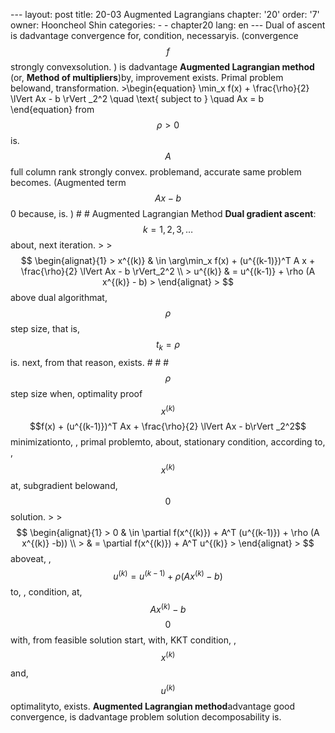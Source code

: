 --- layout: post title: 20-03 Augmented Lagrangians chapter: '20' order: '7' owner: Hooncheol Shin categories: - - chapter20 lang: en --- Dual of ascent is dadvantage convergence for, condition, necessaryis. (convergence $$f$$ strongly convexsolution. ) is dadvantage **Augmented Lagrangian method** (or, **Method of multipliers**)by, improvement exists. Primal problem belowand, transformation. >\begin{equation} \min_x f(x) + \frac{\rho}{2} \lVert Ax - b \rVert _2^2 \quad \text{ subject to } \quad Ax = b \end{equation} from $$\rho > 0$$is. $$A$$ full column rank strongly convex. problemand, accurate same problem becomes. (Augmented term $$Ax - b$$ 0 because, is. ) # # Augmented Lagrangian Method **Dual gradient ascent**: $$k=1, 2, 3, \dots$$about, next iteration. > >$$ \begin{alignat}{1} > x^{(k)} & \in \arg\min_x f(x) + (u^{(k-1)})^T A x + \frac{\rho}{2} \lVert Ax - b \rVert_2^2 \\ > u^{(k)} & = u^{(k-1)} + \rho (A x^{(k)} - b) > \end{alignat} > $$ above dual algorithmat, $$\rho$$ step size, that is, $$t_k=\rho$$is. next, from that reason, exists. # # # $$\rho$$ step size when, optimality proof $$x^{(k)}$$ $$f(x) + (u^{(k-1)})^T Ax + \frac{\rho}{2} \lVert Ax - b\rVert _2^2$$ minimizationto, , primal problemto, about, stationary condition, according to, , $$x^{(k)}$$at, subgradient belowand, $$0$$ solution. > >$$ \begin{alignat}{1} > 0 & \in \partial f(x^{(k)}) + A^T (u^{(k-1)}) + \rho (A x^{(k)} -b)) \\ > & = \partial f(x^{(k)}) + A^T u^{(k)} > \end{alignat} > $$ aboveat, , $$u^{(k)} = u^{(k-1)} + \rho (A x^{(k)} - b)$$to, , condition, at, $$Ax^{(k)}-b$$ $$0$$with, from feasible solution start, with, KKT condition, , $$x^{(k)}$$and, $$u^{(k)}$$ optimalityto, exists. **Augmented Lagrangian method**advantage good convergence, is dadvantage problem solution decomposability is. 